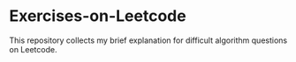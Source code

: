 # Exercises-on-Leetcode
This repository collects my brief explanation for difficult algorithm questions on Leetcode.
